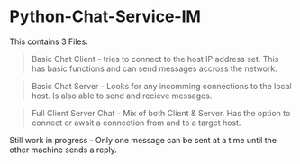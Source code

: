# Python-Chat-Service-IM

This contains 3 Files:

> Basic Chat Client - tries to connect to the host IP address set. This has basic functions and can send messages accross the network.

> Basic Chat Server - Looks for any incomming connections to the local host. Is also able to send and recieve messages.

> Full Client Server Chat - Mix of both Client & Server. Has the option to connect or await a connection from and to a target host.

Still work in progress - Only one message can be sent at a time until the other machine sends a reply.

